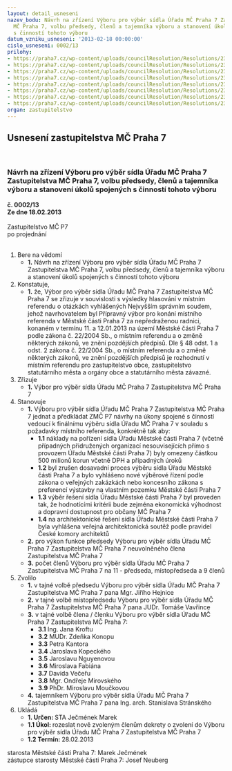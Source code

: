 ```yaml
---
layout: detail_usneseni
nazev_bodu: Návrh na zřízení Výboru pro výběr sídla Úřadu MČ Praha 7 Zastupitelstva
  MČ Praha 7, volbu předsedy, členů a tajemníka výboru a stanovení úkolů spojených
  s činností tohoto výboru
datum_vzniku_usneseni: '2013-02-18 00:00:00'
cislo_usneseni: 0002/13
prilohy:
- https://praha7.cz/wp-content/uploads/councilResolution/Resolutions/23343/2-13-usnesen%c3%ad_rm%c4%8d_%c4%8d._0050_13_-_r_z_%c4%8d._5_ze_dne_22.01.2013_-_zru%c5%a1en%c3%ad_pracovn%c3%ad_skupiny_radnice.doc
- https://praha7.cz/wp-content/uploads/councilResolution/Resolutions/23343/2-13-n%c3%a1vrh_za_top_09.pdf
- https://praha7.cz/wp-content/uploads/councilResolution/Resolutions/23343/2-13-n%c3%a1vrh_za_ods.pdf
- https://praha7.cz/wp-content/uploads/councilResolution/Resolutions/23343/2-13-n%c3%a1vrh_za_%c4%8dssd.pdf
- https://praha7.cz/wp-content/uploads/councilResolution/Resolutions/23343/2-13-n%c3%a1vrh_za_stranu_zelen%c3%bdch__a_snk_ed.pdf
- https://praha7.cz/wp-content/uploads/councilResolution/Resolutions/23343/2-13-n%c3%a1vrh_za_ks%c4%8dm.pdf
- https://praha7.cz/wp-content/uploads/councilResolution/Resolutions/23343/2-13-z%c3%a1pis_m%c3%adstn%c3%ad_komise_o_pr%c5%afb%c4%9bhu_referenda_-_soud.pdf
- https://praha7.cz/wp-content/uploads/councilResolution/Resolutions/23343/2-13-usneseni_0099_zrizeni_vyboru.doc
organ: zastupitelstvo
---
```

<div id="ucUsn_pList" class="usn">
	<span><h2>Usnesení zastupitelstva MČ Praha 7 </h2>
<br></span><div class="standBody">
<span><h3>Návrh na zřízení Výboru pro výběr sídla Úřadu MČ Praha 7 Zastupitelstva MČ Praha 7, volbu předsedy, členů a tajemníka výboru a stanovení úkolů spojených s činností tohoto výboru</h3></span><div class="center">
		<strong>č. 0002/13</strong><br>
	</div>
<div class="center">
		<strong>Ze dne 18.02.2013</strong><br><br>
	</div>Zastupitelstvo MČ P7<br> po projednání<br><br><ol>
<li>Bere na vědomí<ul><li>
<strong>1.</strong> Návrh na zřízení Výboru pro výběr sídla Úřadu MČ Praha 7 Zastupitelstva MČ Praha 7, volbu předsedy, členů a tajemníka výboru a stanovení úkolů spojených s činností tohoto výboru</li></ul>
</li>
<li>Konstatuje,<ul><li>
<strong>1.</strong> že, Výbor pro výběr sídla Úřadu MČ Praha 7 Zastupitelstva MČ Praha 7 se zřizuje v souvislosti s výsledky hlasování v místním referendu o otázkách vyhlášených Nejvyšším správním soudem, jehož navrhovatelem byl Přípravný výbor pro konání místního referenda v Městské části Praha 7 za nepředraženou radnici, konaném v termínu 11. a 12.01.2013 na území Městské části Praha 7 podle zákona č. 22/2004 Sb., o místním referendu a o změně některých zákonů, ve znění pozdějších předpisů. Dle § 48 odst. 1 a odst. 2 zákona č. 22/2004 Sb., o místním referendu a o změně některých zákonů, ve znění pozdějších předpisů je rozhodnutí v místním referendu pro zastupitelstvo obce, zastupitelstvo statutárního města a orgány obce a statutárního města závazné.</li></ul>
</li>
<li>Zřizuje<ul><li>
<strong>1.</strong> Výbor pro výběr sídla Úřadu MČ Praha 7 Zastupitelstva MČ Praha 7</li></ul>
</li>
<li>Stanovuje<ul>
<li>
<strong>1.</strong> Výboru pro výběr sídla Úřadu MČ Praha 7 Zastupitelstva MČ Praha 7 jednat a předkládat ZMČ P7 návrhy na úkony spojené s činností vedoucí k finálnímu výběru sídla Úřadu MČ Praha 7 v souladu s požadavky místního referenda, konkrétně tak aby:<ul>
<li>
<strong>1.1</strong> náklady na pořízení sídla Úřadu Městské části Praha 7 (včetně případných přidružených organizací nesouvisejících přímo s provozem Úřadu Městské části Praha 7) byly omezeny částkou 500 milionů korun včetně DPH a případných úroků</li>
<li>
<strong>1.2</strong> byl zrušen dosavadní proces výběru sídla Úřadu Městské části Praha 7  a bylo vyhlášeno nové výběrové řízení podle zákona o veřejných zakázkách nebo koncesního zákona s preferencí výstavby na vlastním pozemku Městské části Praha 7</li>
<li>
<strong>1.3</strong> výběr řešení sídla Úřadu Městské části Praha 7 byl proveden tak, že hodnotícími kritérii bude zejména ekonomická výhodnost a dopravní dostupnost pro občany MČ Praha 7</li>
<li>
<strong>1.4</strong> na architektonické řešení sídla Úřadu Městské části Praha 7 byla vyhlášena veřejná architektonická soutěž podle pravidel České komory architektů</li>
</ul>
</li>
<li>
<strong>2.</strong> pro výkon funkce předsedy Výboru pro výběr sídla Úřadu MČ Praha 7 Zastupitelstva MČ Praha 7 neuvolněného člena Zastupitelstva MČ Praha 7</li>
<li>
<strong>3.</strong> počet členů Výboru pro výběr sídla Úřadu MČ Praha 7 Zastupitelstva MČ Praha 7 na 11 - předseda, místopředseda a 9 členů  </li>
</ul>
</li>
<li>Zvolilo<ul>
<li>
<strong>1.</strong> v tajné volbě předsedu Výboru pro výběr sídla Úřadu MČ Praha 7 Zastupitelstva MČ Praha 7 pana Mgr. Jiřího Hejnice</li>
<li>
<strong>2.</strong> v tajné volbě místopředsedu Výboru pro výběr sídla Úřadu MČ Praha 7 Zastupitelstva MČ Praha 7 pana JUDr. Tomáše Vavřince</li>
<li>
<strong>3.</strong> v tajné volbě člena / členku Výboru pro výběr sídla Úřadu MČ Praha 7 Zastupitelstva MČ Praha 7:<ul>
<li>
<strong>3.1</strong> Ing. Jana Kroftu</li>
<li>
<strong>3.2</strong> MUDr. Zdeňka Konopu</li>
<li>
<strong>3.3</strong> Petra Kantora</li>
<li>
<strong>3.4</strong> Jaroslava Kopeckého</li>
<li>
<strong>3.5</strong> Jaroslavu Nguyenovou</li>
<li>
<strong>3.6</strong> Miroslava Fabiána</li>
<li>
<strong>3.7</strong> Davida Večeřu</li>
<li>
<strong>3.8</strong> Mgr. Ondřeje Mirovského</li>
<li>
<strong>3.9</strong> PhDr. Miroslavu Moučkovou</li>
</ul>
</li>
<li>
<strong>4.</strong> tajemníkem Výboru pro výběr sídla Úřadu MČ Praha 7 Zastupitelstva MČ Praha 7 pana Ing. arch. Stanislava Stránského</li>
</ul>
</li>
<li>Ukládá<ul>
<li>
<strong>1. Určen: </strong>STA Ječmének Marek</li>
<li>
<strong>1.1 Úkol: </strong>rozeslat nově zvoleným členům dekrety o zvolení do Výboru pro výběr sídla Úřadu MČ Praha 7 Zastupitelstva MČ Praha 7  </li>
<li>
<strong>1.2 Termín: </strong>28.02.2013</li>
</ul>
</li>
</ol>starosta Městské části Praha 7: Marek Ječmének<br>zástupce starosty Městské části Praha 7: Josef Neuberg
</div>
</div>